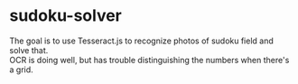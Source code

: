# sudoku-solver

The goal is to use Tesseract.js to recognize photos of sudoku field and solve that.<br>
OCR is doing well, but has trouble distinguishing the numbers when there's a grid.
